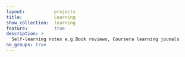 ```yaml
---
layout:           projects
title:            Learning
show_collection:  learning
feature:          true
description: >
  Self-learning notes e.g.Book reviews, Coursera learning jounals
no_groups: true
---
```

